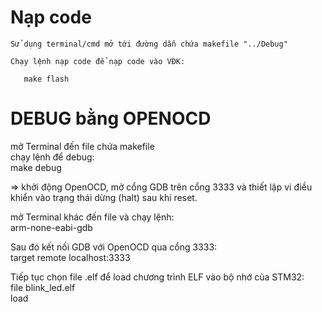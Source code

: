 # Nạp code

    Sử dụng terminal/cmd mở tới đường dẫn chứa makefile "../Debug"  

    Chạy lệnh nạp code để nạp code vào VĐK:  
 ```terminal
    make flash
 ``` 


# DEBUG bằng OPENOCD

mở Terminal đến file chứa makefile  
chạy lệnh để debug:  
    make debug  

=> khởi động OpenOCD, mở cổng GDB trên cổng 3333 và thiết lập vi điều khiển vào trạng thái dừng (halt) sau khi reset.  

mở Terminal khác đến file và chạy lệnh:  
    arm-none-eabi-gdb  

Sau đó kết nối GDB với OpenOCD qua cổng 3333:  
    target remote localhost:3333  

Tiếp tục chọn file .elf để load chương trình ELF vào bộ nhớ của STM32:  
    file blink_led.elf  
    load  

